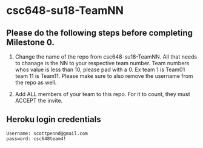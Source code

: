# csc648-su18-TeamNN

## Please do the following steps before completing Milestone 0.
1. Change the name of the repo from csc648-su18-TeamNN. All that needs to chanage is the NN to your respective team number. Team numbers whos value is less than 10, please pad with a 0. Ex team 1 is Team01 team 11 is Team11. Please make sure to also remove the username from the repo as well.

2. Add ALL members of your team to this repo. For it to count, they must ACCEPT the invite.


## Heroku login credentials

    Username: scottpennd@gmail.com
    password: csc648team4!
